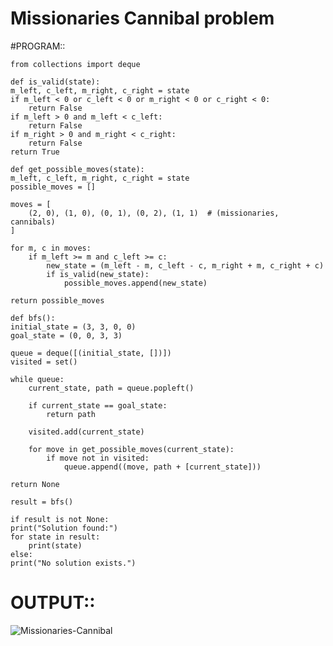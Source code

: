 # Missionaries Cannibal problem

#PROGRAM::

    from collections import deque

    def is_valid(state):
    m_left, c_left, m_right, c_right = state
    if m_left < 0 or c_left < 0 or m_right < 0 or c_right < 0:
        return False
    if m_left > 0 and m_left < c_left:
        return False
    if m_right > 0 and m_right < c_right:
        return False
    return True

    def get_possible_moves(state):
    m_left, c_left, m_right, c_right = state
    possible_moves = []
    
    moves = [
        (2, 0), (1, 0), (0, 1), (0, 2), (1, 1)  # (missionaries, cannibals)
    ]
    
    for m, c in moves:
        if m_left >= m and c_left >= c:
            new_state = (m_left - m, c_left - c, m_right + m, c_right + c)
            if is_valid(new_state):
                possible_moves.append(new_state)
    
    return possible_moves

    def bfs():
    initial_state = (3, 3, 0, 0)
    goal_state = (0, 0, 3, 3)
    
    queue = deque([(initial_state, [])])
    visited = set()
    
    while queue:
        current_state, path = queue.popleft()
        
        if current_state == goal_state:
            return path
        
        visited.add(current_state)
        
        for move in get_possible_moves(current_state):
            if move not in visited:
                queue.append((move, path + [current_state]))

    return None

    result = bfs()

    if result is not None:
    print("Solution found:")
    for state in result:
        print(state)
    else:
    print("No solution exists.")

# OUTPUT::

![Missionaries-Cannibal](https://github.com/user-attachments/assets/babf6f2a-51ce-461f-858f-86f84c838f37)
